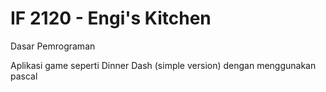 # IF 2120 - Engi's Kitchen
Dasar Pemrograman

Aplikasi game seperti Dinner Dash (simple version) dengan menggunakan pascal

